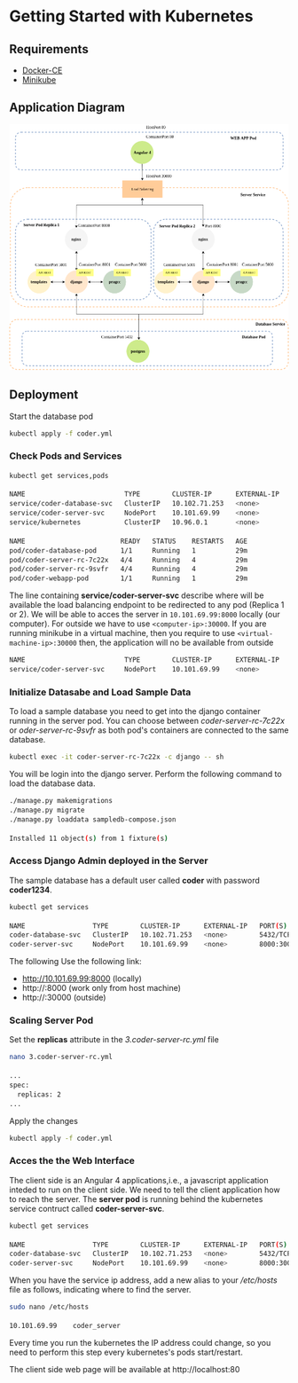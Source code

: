 # Getting Started with Kubernetes

## Requirements

* [Docker-CE](https://docs.docker.com/install/linux/docker-ce/ubuntu/#supported-storage-drivers) 
* [Minikube](https://kubernetes.io/docs/setup/learning-environment/minikube/)

## Application Diagram

![alt text](https://github.com/DonAurelio/coder/blob/master/doc/Kubernetes.png)

## Deployment

Start the database pod

```sh
kubectl apply -f coder.yml
```

### Check Pods and Services

```sh 
kubectl get services,pods

NAME                         TYPE        CLUSTER-IP      EXTERNAL-IP   PORT(S)          AGE
service/coder-database-svc   ClusterIP   10.102.71.253   <none>        5432/TCP         29m
service/coder-server-svc     NodePort    10.101.69.99    <none>        8000:30000/TCP   7s
service/kubernetes           ClusterIP   10.96.0.1       <none>        443/TCP          60m

NAME                        READY   STATUS    RESTARTS   AGE
pod/coder-database-pod      1/1     Running   1          29m
pod/coder-server-rc-7c22x   4/4     Running   4          29m
pod/coder-server-rc-9svfr   4/4     Running   4          29m
pod/coder-webapp-pod        1/1     Running   1          29m

```

The line containing **service/coder-server-svc** describe where will be available the load balancing endpoint to be redirected to any pod (Replica 1 or 2). We will be able to acces the server in `10.101.69.99:8000` locally (our computer). For outside we have to use `<computer-ip>:30000`. If you are running minikube in a virtual machine, then you require to use `<virtual-machine-ip>:30000` then, the application will no be available from outside

```sh
NAME                         TYPE        CLUSTER-IP      EXTERNAL-IP   PORT(S)          AGE
service/coder-server-svc     NodePort    10.101.69.99    <none>        8000:30000/TCP   7s
```

### Initialize Datasabe and Load Sample Data

To load a sample database you need to get into the django container running in the server pod. You can choose between *coder-server-rc-7c22x* or *oder-server-rc-9svfr* as both pod's containers are connected to the same database.

```sh 
kubectl exec -it coder-server-rc-7c22x -c django -- sh
```

You will be login into the django server. Perform the following command to load the database data.

```sh 
./manage.py makemigrations
./manage.py migrate
./manage.py loaddata sampledb-compose.json 

Installed 11 object(s) from 1 fixture(s)
```

### Access Django Admin deployed in the Server

The sample database has a default user called **coder** with password **coder1234**.

```sh
kubectl get services

NAME                 TYPE        CLUSTER-IP      EXTERNAL-IP   PORT(S)          AGE
coder-database-svc   ClusterIP   10.102.71.253   <none>        5432/TCP         42m
coder-server-svc     NodePort    10.101.69.99    <none>        8000:30000/TCP   13m
```

The following Use the following link:

* http://10.101.69.99:8000 (locally)
* http://<virtual-machine-ip>:8000 (work only from host machine)
* http://<computer-ip>:30000 (outside)

### Scaling Server Pod

Set the **replicas** attribute in the *3.coder-server-rc.yml* file 

```sh
nano 3.coder-server-rc.yml

...
spec:
  replicas: 2
...
```

Apply the changes

```sh
kubectl apply -f coder.yml
```

### Acces the  the Web Interface


The client side is an Angular 4 applications,i.e., a javascript application inteded to run on the client side. We need to tell the client application how to reach the server. The **server pod** is running behind the kubernetes service contruct called **coder-server-svc**.

```sh
kubectl get services

NAME                 TYPE        CLUSTER-IP      EXTERNAL-IP   PORT(S)          AGE
coder-database-svc   ClusterIP   10.102.71.253   <none>        5432/TCP         42m
coder-server-svc     NodePort    10.101.69.99    <none>        8000:30000/TCP   13m
```

When you have the service ip address, add a new alias to your */etc/hosts* file as follows, indicating where to find the server.

```sh 
sudo nano /etc/hosts

10.101.69.99	coder_server
```

Every time you run the kubernetes the IP address could change, so you need to perform this step every kubernetes's pods start/restart. 

The client side web page will be available at http://localhost:80

